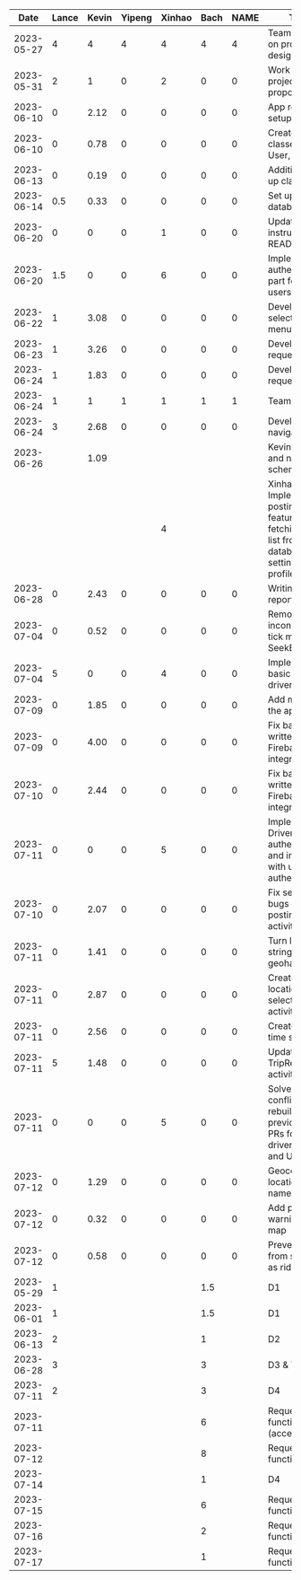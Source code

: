| Date       | Lance | Kevin | Yipeng | Xinhao | Bach | NAME | Task                                                                                                  |
| ---------- | ----- | ----- | ------ | ------ | ---- | ---- | ----------------------------------------------------------------------------------------------------- |
| 2023-05-27 | 4     | 4     | 4      | 4      | 4    | 4    | Team meeting on project design                                                                        |
| 2023-05-31 | 2     | 1     | 0      | 2      | 0    | 0    | Work on project proposal                                                                              |
| 2023-06-10 | 0     | 2.12  | 0      | 0      | 0    | 0    | App repository setup                                                                                  |
| 2023-06-10 | 0     | 0.78  | 0      | 0      | 0    | 0    | Create basic classes: Trip, User, etc.                                                                |
| 2023-06-13 | 0     | 0.19  | 0      | 0      | 0    | 0    | Additional set up classes                                                                             |
| 2023-06-14 | 0.5   | 0.33  | 0      | 0      | 0    | 0    | Set up database repo                                                                                  |
| 2023-06-20 | 0     | 0     | 0      | 1      | 0    | 0    | Update instructions on README.md                                                                      |
| 2023-06-20 | 1.5   | 0     | 0      | 6      | 0    | 0    | Implement authentication part for normal users                                                        |
| 2023-06-22 | 1     | 3.08  | 0      | 0      | 0    | 0    | Develop ride selection menu                                                                           |
| 2023-06-23 | 1     | 3.26  | 0      | 0      | 0    | 0    | Develop ride request menu                                                                             |
| 2023-06-24 | 1     | 1.83  | 0      | 0      | 0    | 0    | Develop ride request menu                                                                             |
| 2023-06-24 | 1     | 1     | 1      | 1      | 1    | 1    | Team meeting                                                                                          |
| 2023-06-24 | 3     | 2.68  | 0      | 0      | 0    | 0    | Develop navigation bar                                                                                |
| 2023-06-26 |       | 1.09  |        |        |      |      | Kevin: Bug fix and new schema                                                                         |
|            |       |       |        | 4      |      |      | Xinhao: Implement posting trips feature, fetching trip-list from database, setting up profile section |
| 2023-06-28 | 0     | 2.43  | 0      | 0      | 0    | 0    | Writing demo report                                                                                   |
| 2023-07-04 | 0     | 0.52  | 0      | 0      | 0    | 0    | Removed inconsistent tick mark in SeekBar                                                             |
| 2023-07-04 | 5     | 0     | 0      | 4      | 0    | 0    | Implement basic UI for driver side                                                                    |
| 2023-07-09 | 0     | 1.85  | 0      | 0      | 0    | 0    | Add map to the application                                                                            |
| 2023-07-09 | 0     | 4.00  | 0      | 0      | 0    | 0    | Fix badly written Firebase integration                                                                |
| 2023-07-10 | 0     | 2.44  | 0      | 0      | 0    | 0    | Fix badly written Firebase integration                                                                |
| 2023-07-11 | 0     | 0     | 0      | 5      | 0    | 0    | Implement Driver authentication and integrate with user's authentication                              |
| 2023-07-10 | 0     | 2.07  | 0      | 0      | 0    | 0    | Fix severe bugs in trip posting activity                                                              |
| 2023-07-11 | 0     | 1.41  | 0      | 0      | 0    | 0    | Turn location string into geohashes                                                                   |
| 2023-07-11 | 0     | 2.87  | 0      | 0      | 0    | 0    | Create location selector activity                                                                     |
| 2023-07-11 | 0     | 2.56  | 0      | 0      | 0    | 0    | Create date-time selector                                                                             |
| 2023-07-11 | 5     | 1.48  | 0      | 0      | 0    | 0    | Update TripRequest activity                                                                           |
| 2023-07-11 | 0     | 0     | 0      | 5      | 0    | 0    | Solve merge conflict and rebuild my previous two PRs for driver's auth and UI                         |
| 2023-07-12 | 0     | 1.29  | 0      | 0      | 0    | 0    | Geocoding location names                                                                              |
| 2023-07-12 | 0     | 0.32  | 0      | 0      | 0    | 0    | Add privacy warning to map                                                                            |
| 2023-07-12 | 0     | 0.58  | 0      | 0      | 0    | 0    | Prevent driver from signing in as rider                                                               |
| 2023-05-29 | 1     |       |        |        | 1.5  |      | D1                                                                                                    |
| 2023-06-01 | 1     |       |        |        | 1.5  |      | D1                                                                                                    |
| 2023-06-13 | 2     |       |        |        | 1    |      | D2                                                                                                    |
| 2023-06-28 | 3     |       |        |        | 3    |      | D3 & Trip List                                                                                        |
| 2023-07-11 | 2     |       |        |        | 3    |      | D4                                                                                                    |
| 2023-07-11 |       |       |        |        | 6    |      | Request status functionality (accept/reject)                                                          |
| 2023-07-12 |       |       |        |        | 8    |      | Request status functionality                                                                          |
| 2023-07-14 |       |       |        |        | 1    |      | D4                                                                                                    |
| 2023-07-15 |       |       |        |        | 6    |      | Request status functionality                                                                          |
| 2023-07-16 |       |       |        |        | 2    |      | Request status functionality                                                                          |
| 2023-07-17 |       |       |        |        | 1    |      | Request status functionality                                                                          |
